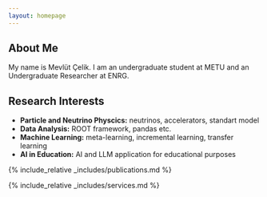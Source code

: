 ```yaml
---
layout: homepage
---
```


## About Me

My name is Mevlüt Çelik. I am an undergraduate student at METU and an Undergraduate Researcher at ENRG.


## Research Interests

- **Particle and Neutrino Physcics:** neutrinos, accelerators, standart model
- **Data Analysis:** ROOT framework, pandas etc.
- **Machine Learning:** meta-learning, incremental learning, transfer learning
- **AI in Education:** AI and LLM application for educational purposes


{% include_relative _includes/publications.md %}

{% include_relative _includes/services.md %}
